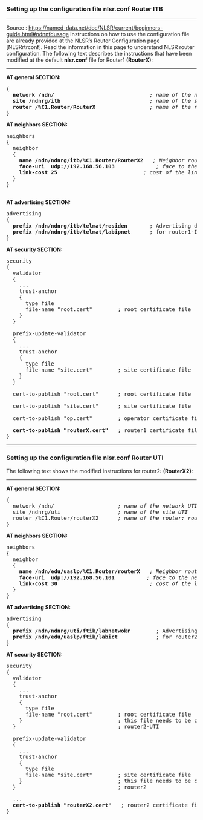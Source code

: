 ### Setting up the configuration file <b>nlsr.conf</b> Router ITB
***
Source : https://named-data.net/doc/NLSR/current/beginners-guide.html#ndnnfdusage
Instructions on how to use the configuration file are already provided at the NLSR’s Router Configuration page [NLSRrtrconf]. Read the information in this page to understand NLSR router configuration. The following text describes the instructions that have been modified at the default <b>nlsr.conf</b> file for Router1 <b>(RouterX)</b>:
***

<b>AT general SECTION:</b>
<pre>
{
  <b>network /ndn/</b>                              <i>; name of the network ITB</i>
  <b>site /ndnrg/itb</b>                            <i>; name of the site ITB</i>
  <b>router /%C1.Router/RouterX</b>                 <i>; name of the router: router1-ITB</i>
}
</pre>


<b>AT neighbors SECTION:</b>
<pre>
neighbors
{
  neighbor
  {
    <b>name /ndn/ndnrg/itb/%C1.Router/RouterX2</b>   <i>; Neighbor router: router2-UTI</i>
    <b>face-uri  udp://192.168.56.103</b>	          <i>; face to the neighbor (IP Router UTI)</i>
    <b>link-cost 25</b>                           <i>; cost of the link Router UTI</i>
  }
}

</pre>

<b>AT advertising SECTION:</b>
<pre>
advertising
{
  <b>prefix /ndn/ndnrg/itb/telmat/residen</b>       ; Advertising destinations
  <b>prefix /ndn/ndnrg/itb/telmat/labipnet</b>      ; for router1-ITB
}
</pre>

<b>AT security SECTION:</b>
<pre>
security
{
  validator
  {
    ...
    trust-anchor
    {
      type file
      file-name "root.cert"        ; root certificate file
    }
  }

  prefix-update-validator
  {
    ...
    trust-anchor
    {
      type file
      file-name "site.cert"        ; site certificate file
    }
  }

  cert-to-publish "root.cert"      ; root certificate file

  cert-to-publish "site.cert"      ; site certificate file

  cert-to-publish "op.cert"        ; operator certificate file

  <b>cert-to-publish "routerX.cert"</b>   ; router1 certificate file
}
</pre>

***
### Setting up the configuration file <b>nlsr.conf</b> Router UTI

The following text shows the modified instructions for router2: <b>(RouterX2)</b>:
***
<b>AT general SECTION:</b>
<pre>
{
  network /ndn/                    <i>; name of the network UTI</i>
  site /ndnrg/uti                  <i>; name of the site UTI</i>
  router /%C1.Router/routerX2      <i>; name of the router: router2-UTI</i>
}
</pre>

<b>AT neighbors SECTION:</b>
<pre>
neighbors
{
  neighbor
  {
    <b>name /ndn/edu/uaslp/%C1.Router/routerX</b>   <i>; Neighbor router: router1-ITB</i>
    <b>face-uri  udp://192.168.56.101</b>          <i>; face to the neighbor (IP Router ITB)</i>
    <b>link-cost 30</b>                             <i>; cost of the link</i>
  }
}
</pre>

<b>AT advertising SECTION:</b>

<pre>
advertising
{
  <b>prefix /ndn/ndnrg/uti/ftik/labnetwokr</b>        ; Advertising destinations
  <b>prefix /ndn/edu/uaslp/ftik/labict</b>            ; for router2-UTI
}
</pre>

<b>AT security SECTION:</b>

<pre>
security
{
  validator
  {
    ...
    trust-anchor
    {
      type file
      file-name "root.cert"        ; root certificate file
    }                              ; this file needs to be copied to
  }                                ; router2-UTI

  prefix-update-validator
  {
    ...
    trust-anchor
    {
      type file
      file-name "site.cert"        ; site certificate file
    }                              ; this file needs to be copied to
  }                                ; router2

  ...
  <b>cert-to-publish "routerX2.cert</b>"   ; router2 certificate file
}


</pre>
